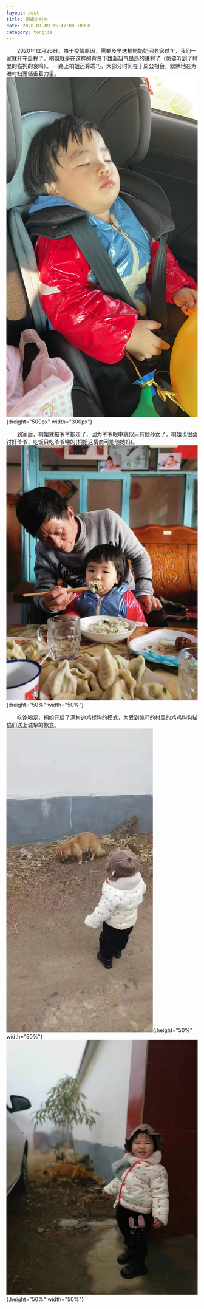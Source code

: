 ```yaml
---
layout: post 
title: 桐姐进村啦
date: 2020-01-09 15:47:00 +0900
category: tongjie 
---
```

&emsp;&emsp;2020年12月26日，由于疫情原因，需要及早送桐桐奶奶回老家过年，我们一家就开车启程了，桐姐就是在这样的背景下雄赳赳气昂昂的进村了（仿佛听到了村里的猫狗的哀鸣）。
一路上桐姐还算乖巧，大部分时间在于周公相会，默默地在为进村扫荡储备着力量。
![Alt_text](/public/img/tongjie/桐姐回老家4.jpeg#center){:height="500px" width="300px"}

&emsp;&emsp;到家后，桐姐就被爷爷抱走了，因为爷爷眼中貌似只有他孙女了，桐姐也很会讨好爷爷，吃饭只吃爷爷喂的(桐姐这情商可能随她妈)。
![Alt_text](/public/img/tongjie/桐姐回老家3.jpeg#center){:height="50%" width="50%"}

&emsp;&emsp;吃饱喝足，桐姐开启了满村追鸡撵狗的模式，为受到惊吓的村里的鸡鸡狗狗猫猫们送上诚挚的歉意。
![Alt_text](/public/img/tongjie/桐姐回老家1.jpeg#center){:height="50%" width="50%"}
![Alt_text](/public/img/tongjie/桐姐回老家2.jpeg#center){:height="50%" width="50%"}
